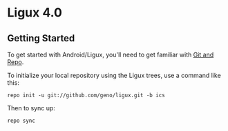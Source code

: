 Ligux 4.0
===========


Getting Started
---------------

To get started with Android/Ligux, you'll need to get
familiar with [Git and Repo](http://source.android.com/download/using-repo).

To initialize your local repository using the Ligux trees, use a command like this:

    repo init -u git://github.com/geno/ligux.git -b ics

Then to sync up:

    repo sync

